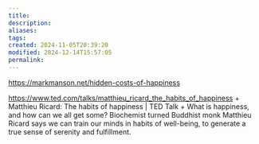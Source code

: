```yaml
---
title: 
description: 
aliases: 
tags: 
created: 2024-11-05T20:39:20
modified: 2024-12-14T15:57:05
permalink: 
---
```



https://markmanson.net/hidden-costs-of-happiness

https://www.ted.com/talks/matthieu_ricard_the_habits_of_happiness + Matthieu Ricard: The habits of happiness | TED Talk + What is happiness, and how can we all get some? Biochemist turned Buddhist monk Matthieu Ricard says we can train our minds in habits of well-being, to generate a true sense of serenity and fulfillment.
